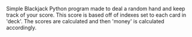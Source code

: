 Simple Blackjack Python program made to deal a random hand and keep track of your score.
This score is based off of indexes set to each card in 'deck'.
The scores are calculated and then 'money' is calculated accordingly.
